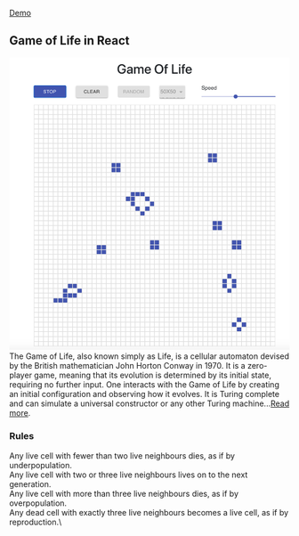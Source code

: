 [Demo](https://game-of-life-react-ts.herokuapp.com/)
## Game of Life in React
![preview](preview.png)
The Game of Life, also known simply as Life, is a cellular automaton devised by the British mathematician John Horton Conway in 1970. It is a zero-player game, meaning that its evolution is determined by its initial state, requiring no further input. One interacts with the Game of Life by creating an initial configuration and observing how it evolves. It is Turing complete and can simulate a universal constructor or any other Turing machine...[Read more](https://en.wikipedia.org/wiki/Conway%27s_Game_of_Life).


### Rules
Any live cell with fewer than two live neighbours dies, as if by underpopulation.\
Any live cell with two or three live neighbours lives on to the next generation.\
Any live cell with more than three live neighbours dies, as if by overpopulation.\
Any dead cell with exactly three live neighbours becomes a live cell, as if by reproduction.\
